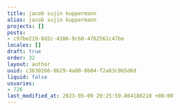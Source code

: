 ```yaml
---
title: jacob sujin kuppermann
alias: jacob sujin kuppermann
projects: []
posts:
- c97be219-8d2c-4106-9cb8-4762561c47be
locales: []
draft: true
order: 32
layout: author
uuid: c3630266-0b29-4a80-8b04-f2a63c9b5d6d
liquid: false
usuaries:
- 726
last_modified_at: 2023-05-09 20:25:59.864188210 +00:00
---
```


<p style="text-align:start"></p>